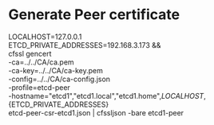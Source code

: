 # Generate Peer certificate

LOCALHOST=127.0.0.1 \
ETCD_PRIVATE_ADDRESSES=192.168.3.173 && \
cfssl gencert \
  -ca=../../CA/ca.pem \
  -ca-key=../../CA/ca-key.pem \
  -config=../../CA/ca-config.json \
  -profile=etcd-peer \
  -hostname="etcd1","etcd1.local","etcd1.home",${LOCALHOST},${ETCD_PRIVATE_ADDRESSES} \
  etcd-peer-csr-etcd1.json | cfssljson -bare etcd1-peer

